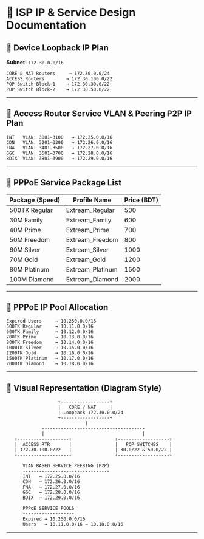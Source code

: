 # 📘 ISP IP & Service Design Documentation

## 🔹 Device Loopback IP Plan

**Subnet:** `172.30.0.0/16`

```text
CORE & NAT Routers     → 172.30.0.0/24
ACCESS Routers        → 172.30.100.0/22
POP Switch Block-1    → 172.30.30.0/22
POP Switch Block-2    → 172.30.50.0/22
```

---

## 🔹 Access Router Service VLAN & Peering P2P IP Plan

```text
INT   VLAN: 3001–3100   → 172.25.0.0/16
CDN   VLAN: 3201–3300   → 172.26.0.0/16
FNA   VLAN: 3401–3500   → 172.27.0.0/16
GGC   VLAN: 3601–3700   → 172.28.0.0/16
BDIX  VLAN: 3801–3900   → 172.29.0.0/16
```

---

## 🔹 PPPoE Service Package List

| Package (Speed) | Profile Name      | Price (BDT) |
| --------------- | ----------------- | ----------- |
| 500TK Regular   | Extream\_Regular  | 500         |
| 30M Family      | Extream\_Family   | 600         |
| 40M Prime       | Extream\_Prime    | 700         |
| 50M Freedom     | Extream\_Freedom  | 800         |
| 60M Silver      | Extream\_Silver   | 1000        |
| 70M Gold        | Extream\_Gold     | 1200        |
| 80M Platinum    | Extream\_Platinum | 1500        |
| 100M Diamond    | Extream\_Diamond  | 2000        |

---

## 🔹 PPPoE IP Pool Allocation

```text
Expired Users     → 10.250.0.0/16
500TK Regular     → 10.11.0.0/16
600TK Family      → 10.12.0.0/16
700TK Prime       → 10.13.0.0/16
800TK Freedom     → 10.14.0.0/16
1000TK Silver     → 10.15.0.0/16
1200TK Gold       → 10.16.0.0/16
1500TK Platinum   → 10.17.0.0/16
2000TK Diamond    → 10.18.0.0/16
```

---

## 🔹 Visual Representation (Diagram Style)

```text
                   +------------------+
                   |   CORE / NAT     |
                   | Loopback 172.30.0.0/24
                   +------------------+
                             |
             --------------------------------------
             |                                    |
   +-------------------+                +-------------------+
   |  ACCESS RTR       |                |   POP SWITCHES    |
   | 172.30.100.0/22   |                | 30.0/22 & 50.0/22 |
   +-------------------+                +-------------------+

      VLAN BASED SERVICE PEERING (P2P)
      --------------------------------
      INT   → 172.25.0.0/16
      CDN   → 172.26.0.0/16
      FNA   → 172.27.0.0/16
      GGC   → 172.28.0.0/16
      BDIX  → 172.29.0.0/16

      PPPoE SERVICE POOLS
      -------------------
      Expired → 10.250.0.0/16
      Users   → 10.11.0.0/16 → 10.18.0.0/16
```

---

